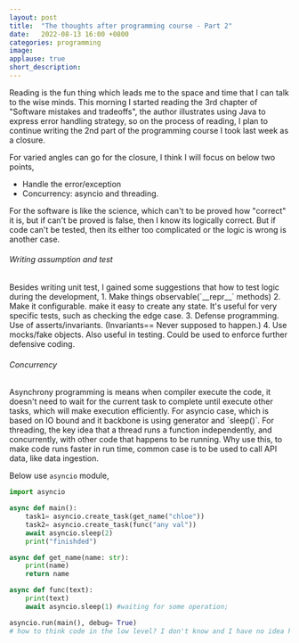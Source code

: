 ```yaml
---
layout: post
title:  "The thoughts after programming course - Part 2"
date:   2022-08-13 16:00 +0800
categories: programming
image: 
applause: true
short_description: 
--- 
```


<div markdown="1" id="text">
<title>Pure thinking is fun.</title>
Reading is the fun thing which leads me to the space and time that I can talk to the wise minds. This morning I started reading the 3rd chapter of "Software mistakes and tradeoffs", the author illustrates using Java to express error handling strategy, so on the process of reading, I plan to continue writing the 2nd part of the programming course I took last week as a closure. 

For varied angles can go for the closure, I think I will focus on below two points, 
- Handle the error/exception 
- Concurrency: asyncio and threading. 

For the software is like the science, which can't to be proved how "correct" it is, but if can't be proved is false, then I know its logically correct.
But if code can't be tested, then its either too complicated or the logic is wrong is another case.

<h6>Writing assumption and test</h6>
Besides writing unit test, I gained some suggestions that how to test logic during the development, 
1. Make things observable(`__repr__` methods)
2. Make it configurable. make it easy to create any state. It's useful for very specific tests, such as checking the edge case. 
3. Defense programming. Use of asserts/invariants. (Invariants== Never supposed to happen.)
4. Use mocks/fake objects. Also useful in testing. Could be used to enforce further defensive coding. 

<h6>Concurrency</h6>
Asynchrony programming is means when compiler execute the code, it doesn't need to wait for the current task to complete until execute other tasks, which will make execution efficiently. For asyncio case, which is based on IO bound and it backbone is using generator and `sleep()`. For threading, the key idea that a thread runs a function independently, and concurrently, with other code that happens to be running. Why use this, to make code runs faster in run time, common case is to be used to call API data, like data ingestion. 

Below use `asyncio` module, 
```python
import asyncio 

async def main():
    task1= asyncio.create_task(get_name("chloe"))
    task2= asyncio.create_task(func("any val")) 
    await asyncio.sleep(2)
    print("finishded")

async def get_name(name: str):
    print(name)
    return name 

async def func(text):
    print(text)
    await asyncio.sleep(1) #waiting for some operation; 

asyncio.run(main(), debug= True)
# how to think code in the low level? I don't know and I have no idea how the things works. and I'm so afraid, but I should have trust for myself.
```
</div>
